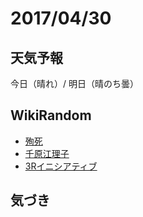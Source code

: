 # 2017/04/30

## 天気予報

今日（晴れ）/ 明日（晴のち曇）

## WikiRandom

* [殉死](https://ja.wikipedia.org/wiki/%E6%AE%89%E6%AD%BB)
* [千原江理子](https://ja.wikipedia.org/wiki/%E5%8D%83%E5%8E%9F%E6%B1%9F%E7%90%86%E5%AD%90)
* [3Rイニシアティブ](https://ja.wikipedia.org/wiki/3R%E3%82%A4%E3%83%8B%E3%82%B7%E3%82%A2%E3%83%86%E3%82%A3%E3%83%96)

## 気づき

